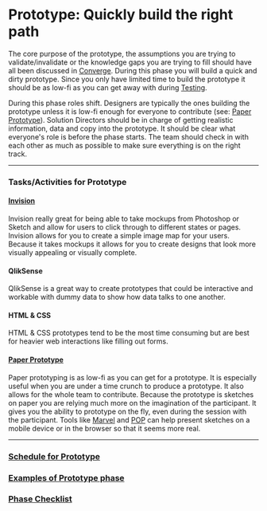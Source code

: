 # Prototype: Quickly build the right path

The core purpose of the prototype, the assumptions you are trying to
validate/invalidate or the knowledge gaps you are trying to fill should have all
been discussed in [Converge](../3-Converge). During this phase you will build a
quick and dirty prototype. Since you only have limited time to build the
prototype it should be as low-fi as you can get away with during [Testing](../5-Test).

During this phase roles shift. Designers are typically the ones building the
prototype unless it is low-fi enough for everyone to contribute
(see: [Paper Prototype](#paper-prototype)).
Solution Directors should be in charge of getting
realistic information, data and copy into the prototype.
It should be clear what everyone's role is
before the phase starts.
The team should check in with each other as much as possible
to make sure everything is on the right track.

---

### Tasks/Activities for Prototype

#### [Invision](http://www.invisionapp.com/)

Invision really great for being able to take mockups from Photoshop or Sketch and
allow for users to click through to different states or pages. Invision allows
for you to create a simple image map for your users. Because it takes mockups it
allows for you to create designs that look more visually appealing or visually
complete.

#### QlikSense
QlikSense is a great way to create prototypes that could be interactive and workable 
with dummy data to show how data talks to one another.

#### HTML & CSS

HTML & CSS prototypes tend to be the most time consuming but are best for
heavier web interactions like filling out forms.

#### [Paper Prototype](http://alistapart.com/article/paperprototyping)

Paper prototyping is as low-fi as you can get for a prototype.
It is especially useful when you are
under a time crunch to produce a prototype.
It also allows for the whole team to contribute.
Because the prototype is sketches on paper you are relying
much more on the imagination of the participant.
It gives you the ability to prototype on the fly,
even during the session with the participant.
Tools like [Marvel](https://marvelapp.com/apps) 
and [POP](https://popapp.in/) can help
present sketches on a mobile device
or in the browser so that it seems more real.

---
### [Schedule for Prototype](SCHEDULE.md)
### [Examples of Prototype phase](EXAMPLES.md)
### [Phase Checklist](CHECKLIST.md)

